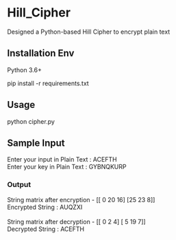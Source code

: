 # Hill_Cipher
Designed a Python-based Hill Cipher to encrypt plain text

## Installation Env
Python 3.6+ 

pip install -r requirements.txt

## Usage

python cipher.py

## Sample Input

Enter your input in Plain Text : ACEFTH \
Enter your key in Plain Text : GYBNQKURP 

### Output

String matrix after encryption - \[[ 0 20 16]
 [25 23  8]] \
Encrypted String :  AUQZXI \
\
String matrix after decryption -  [[ 0  2  4]
 [ 5 19  7]] \
Decrypted String :  ACEFTH


